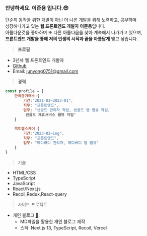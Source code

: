 ### **안녕하세요. 이준용**  입니다.😎  

단순히 동작을 위한 개발이 아닌 더 나은 개발을 위해 노력하고, 공부하며  
성장해나가고 있는 **웹 프론트엔드 개발자 이준용**입니다.  
아름다운것을 좋아하며 또 다른 아름다움을 찾아 계속해서 나가가고 있으며,  
**프론트엔드 개발을 통해 저의 인생의 시작과 끝을 아름답게** 맺고 싶습니다.  
  
> **프로필**  
 - 3년차 웹 프론트엔드 개발자  
 - [Github](https://github.com/leejunyongGithub/)  
 - Email: junyong0751@gmail.com  

> **경력**  
```javascript  
const profile = {
	한국금거래소:{
		기간:"2021-02~2023-01",
		직무: "프론트엔드",
		업무: "센골드 관리자 작업, 센골드 앱 웹뷰 작업,
		 센골드 제휴서비스 웹뷰 작업"		
	}
		
	헥토헬스케어:{
		기간:"2023-02~ing",
		직무: "프론트엔드",
		업무: "메디버디 관리자, 메디버디 앱 웹뷰"		
	}
}
```

> 기술
- HTML/CSS
- TypeScript
- JavaScript
- React/Next.js
- Recoil,Redux,React-query

> 사이드 프로젝트 
- 개인 블로그 [🔗](https://github.com/leejunyongGithub/my-frontend-journey): 
	- MD파일을 활용한 개인 블로그 제작
	- 스펙: Next.js 13, TypeScript, Recoil, Vercel
